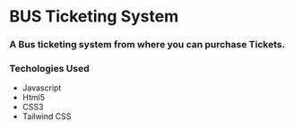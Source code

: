 # **BUS Ticketing System**
### A Bus ticketing system from where you can purchase Tickets.
### **Techologies Used**
- Javascript
- Html5
- CSS3
- Tailwind CSS
